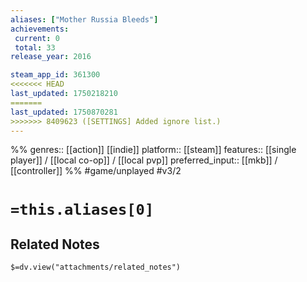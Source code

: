 ```yaml
---
aliases: ["Mother Russia Bleeds"]
achievements:
 current: 0
 total: 33
release_year: 2016

steam_app_id: 361300
<<<<<<< HEAD
last_updated: 1750218210
=======
last_updated: 1750870281
>>>>>>> 8409623 ([SETTINGS] Added ignore list.)
---
```

%%
genres:: [[action]] [[indie]]
platform:: [[steam]]
features:: [[single player]] / [[local co-op]] / [[local pvp]]
preferred_input:: [[mkb]] / [[controller]]
%%
#game/unplayed
#v3/2

# `=this.aliases[0]`
## Related Notes
`$=dv.view("attachments/related_notes")`